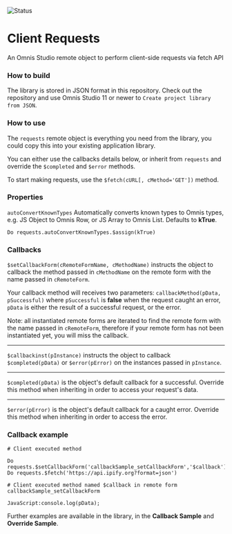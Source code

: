 ![Status](https://img.shields.io/badge/Status-Experimental-yellow)

# Client Requests

An Omnis Studio remote object to perform client-side requests via fetch API

###  How to build

The library is stored in JSON format in this repository. Check out the repository and use Omnis Studio 11 or newer to `Create project library from JSON`.

### How to use

The `requests` remote object is everything you need from the library, you could copy this into your existing application library.

You can either use the callbacks details below, or inherit from `requests` and override the `$completed` and `$error` methods.

To start making requests, use the `$fetch(cURL[, cMethod='GET'])` method.


### Properties

`autoConvertKnownTypes` Automatically converts known types to Omnis types, e.g. JS Object to Omnis Row, or JS Array to Omnis List. Defaults to **kTrue**.

```
Do requests.autoConvertKnownTypes.$assign(kTrue)
```

### Callbacks

`$setCallbackForm(cRemoteFormName, cMethodName)` instructs the object to callback the method passed in `cMethodName` on the remote form with the name passed in `cRemoteForm`.

Your callback method will receives two parameters: `callbackMethod(pData, pSuccessful)` where `pSuccessful` is **false** when the request caught an error, `pData` is either the result of a successful request, or the error.

Note: all instantiated remote forms are iterated to find the remote form with the name passed in `cRemoteForm`, therefore if your remote form has not been instantiated yet, you will miss the callback.

---

`$callbackinst(pInstance)` instructs the object to callback `$completed(pData)` or `$error(pError)` on the instances passed in `pInstance`.

---

`$completed(pData)` is the object's default callback for a successful. Override this method when inheriting in order to access your request's data.

---

`$error(pError)` is the object's default callback for a caught error. Override this method when inheriting in order to access the error.


### Callback example

```
# Client executed method

Do requests.$setCallbackForm('callbackSample_setCallbackForm','$callback')
Do requests.$fetch('https://api.ipify.org?format=json')
```

```
# Client executed method named $callback in remote form callbackSample_setCallbackForm

JavaScript:console.log(pData);
```

Further examples are available in the library, in the **Callback Sample** and **Override Sample**.
